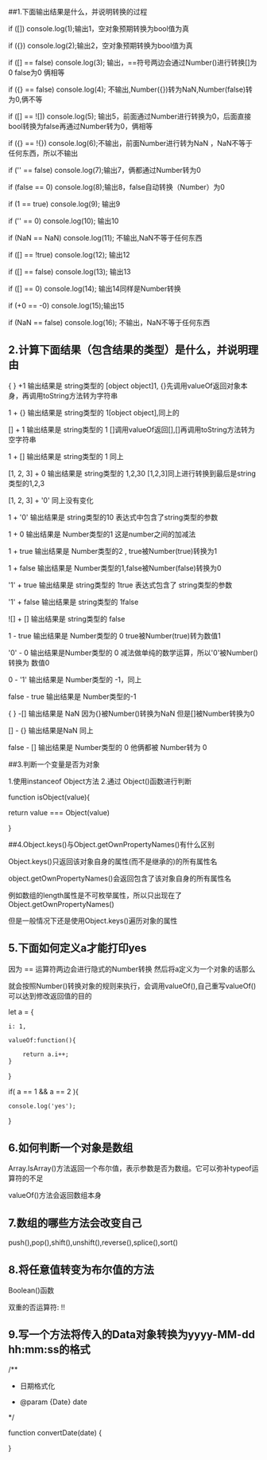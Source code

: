 ##1.下面输出结果是什么，并说明转换的过程

if ([]) console.log(1);输出1，空对象预期转换为bool值为真

if ({}) console.log(2);输出2，空对象预期转换为bool值为真

if ([] == false) console.log(3); 输出，==符号两边会通过Number()进行转换[]为0 false为0 俩相等

if ({} == false) console.log(4); 不输出,Number({})转为NaN,Number(false)转为0,俩不等

if ([] == ![]) console.log(5); 输出5，前面通过Number进行转换为0，后面直接bool转换为false再通过Number转为0，俩相等

if ({} == !{}) console.log(6);不输出，前面Number进行转为NaN ，NaN不等于任何东西，所以不输出

if ('' == false) console.log(7);输出7，俩都通过Number转为0

if (false == 0) console.log(8);输出8，false自动转换（Number）为0

if (1 == true) console.log(9); 输出9

if ('' == 0) console.log(10); 输出10

if (NaN == NaN) console.log(11); 不输出,NaN不等于任何东西

if ([] == !true) console.log(12); 输出12

if ([] == false) console.log(13);  输出13

if ([] == 0) console.log(14); 输出14同样是Number转换

if (+0 == -0) console.log(15);输出15

if (NaN == false) console.log(16); 不输出，NaN不等于任何东西

##  2.计算下面结果（包含结果的类型）是什么，并说明理由

{ } +1  输出结果是 string类型的 [object object]1, {}先调用valueOf返回对象本身，再调用toString方法转为字符串
 
1 + {}  输出结果是 string类型的 1[object object],同上的

[] + 1  输出结果是 string类型的 1 []调用valueOf返回[],[]再调用toString方法转为空字符串

1 + []  输出结果是 string类型的 1 同上

[1, 2, 3] + 0 输出结果是 string类型的 1,2,30 [1,2,3]同上进行转换到最后是string类型的1,2,3

[1, 2, 3] + '0' 同上没有变化

1 + '0'  输出结果是 string类型的10  表达式中包含了string类型的参数

1 + 0    输出结果是 Number类型的1 这是number之间的加减法

1 + true 输出结果是 Number类型的2 , true被Number(true)转换为1

1 + false 输出结果是 Number类型的1,false被Number(false)转换为0

'1' + true 输出结果是 string类型的 1true 表达式包含了 string类型的参数

'1' + false 输出结果是 string类型的 1false

![] + [] 输出结果是 string类型的 false

1 - true 输出结果是 Number类型的 0 true被Number(true)转为数值1

'0' - 0 输出结果是Number类型的 0 减法做单纯的数学运算，所以'0'被Number()转换为 数值0

0 - '1' 输出结果是 Number类型的 -1，同上

false - true 输出结果是 Number类型的-1

{ } -[] 输出结果是 NaN 因为{}被Number()转换为NaN 但是[]被Number转换为0

[] - {} 输出结果是NaN 同上

false - [] 输出结果是 Number类型的 0 他俩都被 Number转为 0

##3.判断一个变量是否为对象

1.使用instanceof Object方法
2.通过 Object()函数进行判断 

function isObject(value){

return value === Object(value)

}

##4.Object.keys()与Object.getOwnPropertyNames()有什么区别

Object.keys()只返回该对象自身的属性(而不是继承的)的所有属性名

object.getOwnPropertyNames()会返回包含了该对象自身的所有属性名

例如数组的length属性是不可枚举属性，所以只出现在了
Object.getOwnPropertyNames()

但是一般情况下还是使用Object.keys()遍历对象的属性

## 5.下面如何定义a才能打印yes

因为 == 运算符两边会进行隐式的Number转换 然后将a定义为一个对象的话那么

就会按照Number()转换对象的规则来执行，会调用valueOf(),自己重写valueOf()可以达到修改返回值的目的

let a = {

    i: 1,
    
    valueOf:function(){
    
        return a.i++;
    }
    
}

if( a == 1 && a == 2 ){

    console.log('yes');
    
}

## 6.如何判断一个对象是数组

Array.IsArray()方法返回一个布尔值，表示参数是否为数组。它可以弥补typeof运算符的不足

valueOf()方法会返回数组本身

## 7.数组的哪些方法会改变自己

push(),pop(),shift(),unshift(),reverse(),splice(),sort()

## 8.将任意值转变为布尔值的方法

Boolean()函数

双重的否运算符: !!

## 9.写一个方法将传入的Data对象转换为yyyy-MM-dd hh:mm:ss的格式
/**

 * 日期格式化
 
 * @param {Date} date 
 
 */
 
function convertDate(date) {

}
